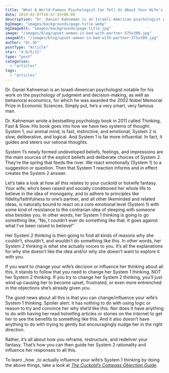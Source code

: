 ```yaml
---
title: "What A World-Famous Psychologist Can Tell Us About Your Wife's Resistance To Your Fantasy"
date: 2019-02-07T10:47:55+06:00
description: "Dr. Daniel Kahneman is an Israeli-American psychologist notable for his work on the psychology of judgment and decision-making, as well as behavioral"
bgImage: "images/backgrounds/page-title.webp"
bgImageAlt: "images/backgrounds/page-title.jpg"
image: "/images/blog/upset-woman-in-bed-with-partner-575x300.jpg"
imageAlt: "/images/blog/upset-woman-in-bed-with-partner-575x300.jpg"
author: "Dr.36"
postType: "Article"
star: "4.6/5/11"
type: "post"
categories: 
  - "articles"
tags:
  - "articles"
---
```


Dr. Daniel Kahneman is an Israeli-American psychologist notable for his work on the psychology of judgment and decision-making, as well as behavioral economics, for which he was awarded the 2002 Nobel Memorial Prize in Economic Sciences. Simply put, he’s a very smart, very famous man.


Dr. Kahneman wrote a bestselling psychology book in 2011 called Thinking, Fast & Slow. His book goes into how we have two systems of thought: System 1, our animal mind, is fast, instinctive, and emotional; System 2 is slow, deliberative, and logical. And System 1 is far more influential. In fact, it guides and steers our rational thoughts.

System 1’s newly formed undeveloped beliefs, feelings, and impressions are the main sources of the explicit beliefs and deliberate choices of System 2. They’re the spring that feeds the river. We react emotionally (System 1) to a suggestion or question. Then that System 1 reaction informs and in effect creates the System 2 answer.

Let’s take a look at how all this relates to your cuckold or hotwife fantasy. Your wife, who’s been raised and socially conditioned her whole life to believe in the idea of monogamy, and to adhere to principles like fidelity/faithfulness to one’s partner, and all other likeminded and related ideas, is naturally bound to react on a core emotional level (System 1) with some kind of resistance to the contrarian idea of sleeping with someone else besides you. In other words, her System 1 thinking is going to go something like, “No, I couldn’t ever do something like that. It goes against what I’ve been raised to believe!”

Her System 2 thinking is then going to find all kinds of reasons why she couldn’t, shouldn’t, and wouldn’t do something like this. In other words, her System 2 thinking is what she actually voices to you. It’s all the explanations for why she doesn’t like the idea and/or why she doesn’t want to explore it with you.

If you want to change your wife’s decision or influence her thinking about all this, it stands to follow that you need to change her System 1 thinking, NOT her System 2 thinking. If you try to change her System 2 thinking, you’ll just wind up causing her to become upset, frustrated, or even more entrenched in the objections she’s already given you.


The good news about all this is that you can change/influence your wife’s System 1 thinking. Spoiler alert: it has nothing to do with using logic or reason to try and convince her why she’d like this. Nor does it have anything to do with having her read hotwifing articles or stories on the internet to get her to see the benefits to something like this. And it also doesn’t have anything to do with trying to gently but encouragingly nudge her in the right direction.

Rather, it’s all about how you reframe, restructure, and redeliver your fantasy. That’s how you can then guide her System 2 rationality and influence her responses to all this.

To learn _how _to actually influence your wife’s System 1 thinking by doing the above things, take a look at [_The Cuckold’s Compass Objection Guide_](https://www.thecuckoldconsultant.com/diy-special-offer-2/).








